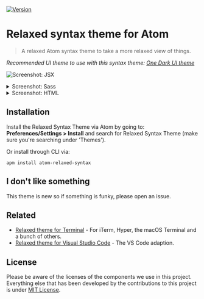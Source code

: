 [![Version](https://img.shields.io/github/release/Relaxed-Theme/atom-relaxed-syntax.svg)](https://github.com/Relaxed-Theme/atom-relaxed-syntax/releases)

# Relaxed syntax theme for Atom

> A relaxed Atom syntax theme to take a more relaxed view of things.

*Recommended UI theme to use with this syntax theme: [One Dark UI theme](https://atom.io/themes/one-dark-ui)*

![Screenshot: JSX](https://gitcdn.xyz/repo/Relaxed-Theme/atom-relaxed-syntax/master/images/screenshot-jsx.png)

<details>
  <summary>Screenshot: Sass</summary>
  <img src="https://gitcdn.xyz/repo/Relaxed-Theme/atom-relaxed-syntax/master/images/screenshot-sass.png" alt="Screenshot: Sass">
</details>

<details>
  <summary>Screenshot: HTML</summary>
  <img src="https://gitcdn.xyz/repo/Relaxed-Theme/atom-relaxed-syntax/master/images/screenshot-html.png" alt="Screenshot: HTML">
</details>

## Installation

Install the Relaxed Syntax Theme via Atom by going to:
**Preferences/Settings > Install** and search for Relaxed Syntax Theme (make sure you're searching under 'Themes').

Or install through CLI via:

```
apm install atom-relaxed-syntax
```

## I don't like something

This theme is new so if something is funky, please open an issue.

## Related

* [Relaxed theme for Terminal](https://github.com/Relaxed-Theme/Relaxed-Terminal) - For iTerm, Hyper, the macOS Terminal and a bunch of others.
* [Relaxed theme for Visual Studio Code](https://github.com/Relaxed-Theme/vscode-theme-relaxed) - The VS Code adaption.

## License

Please be aware of the licenses of the components we use in this project.
Everything else that has been developed by the contributions to this project is under [MIT License](LICENSE).
